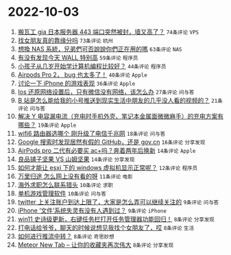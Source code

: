 # 2022-10-03

1. [搬瓦工 gia 日本服务器 443 端口突然被封，墙又高了？](https://www.v2ex.com/t/884476) `74条评论` `VPS`
1. [找女朋友真的靠缘分吗](https://www.v2ex.com/t/884447) `73条评论` `杭州`
1. [想換 NAS 系統，兄弟們可否說說你們正在用的嗎](https://www.v2ex.com/t/884464) `63条评论` `NAS`
1. [有没有发现今天 WALL 特别高](https://www.v2ex.com/t/884527) `59条评论` `程序员`
1. [小孩子从几岁开始学计算机编程比较好？](https://www.v2ex.com/t/884505) `44条评论` `程序员`
1. [Airpods Pro 2， bug 也太多了！](https://www.v2ex.com/t/884461) `40条评论` `Apple`
1. [讨论一下 iPhone 的游戏表现](https://www.v2ex.com/t/884465) `36条评论` `Apple`
1. [Ios 还原网络设置后，只有微信没有网络，该怎么办](https://www.v2ex.com/t/884517) `27条评论` `问与答`
1. [B 站是怎么能给我的小号推送到现实生活中朋友的几乎没人看的视频的？](https://www.v2ex.com/t/884442) `21条评论` `问与答`
1. [解决 Y 电容漏电流（充电时手机外壳、笔记本金属面微微麻手）的充电方案有哪些？](https://www.v2ex.com/t/884451) `19条评论` `Apple`
1. [wifi6 路由器选哪个 刚升级了电信千兆网](https://www.v2ex.com/t/884508) `18条评论` `问与答`
1. [Google 搜索时发现居然有假的 GitHub，还是 gov.cn](https://www.v2ex.com/t/884510) `16条评论` `分享发现`
1. [AirPods pro 二代有必要买 ac+吗？奔着两年后换新](https://www.v2ex.com/t/884489) `14条评论` `Apple`
1. [良品铺子坚果 VS 山姆坚果](https://www.v2ex.com/t/884485) `14条评论` `分享发现`
1. [如何才能让 esxi 下的 windows 虚拟机显示正常呢？](https://www.v2ex.com/t/884498) `12条评论` `程序员`
1. [万里归途 怎么网上没有看的呀](https://www.v2ex.com/t/884537) `11条评论` `电影`
1. [海外求职怎么联系猎头](https://www.v2ex.com/t/884523) `10条评论` `求职`
1. [单机游戏管理软件](https://www.v2ex.com/t/884439) `10条评论` `问与答`
1. [twitter 上关注账户到达上限了，大家是怎么弄可以继续关注的](https://www.v2ex.com/t/884536) `9条评论` `问与答`
1. [iPhone ‘文件’系统失灵有没有人遇到过？](https://www.v2ex.com/t/884507) `9条评论` `iPhone`
1. [win11 史诗级更新，右键任务栏打开任务管理器功能回归！](https://www.v2ex.com/t/884547) `8条评论` `分享发现`
1. [打电话给爷爷，聊天的时候说想见我找个女朋友了，哎](https://www.v2ex.com/t/884525) `8条评论` `生活`
1. [如何进行推流中转？](https://www.v2ex.com/t/884521) `8条评论` `奇思妙想`
1. [Meteor New Tab – 让你的收藏夹再次伟大](https://www.v2ex.com/t/884452) `8条评论` `分享发现`
